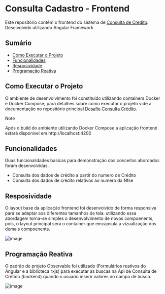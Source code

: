 # Consulta Cadastro - Frontend

Este repositório contêm o frontend do sistema de [Consulta de Credito](https://github.com/Trajy/Desafio-Consulta-Credito). Deselvolvido utilizando Angular Framework.

## Sumário
  - [Como Executar o Projeto](#como-executar-o-projeto)
  - [Funcionalidades](#funcionalidades)
  - [Resposividade](#resposividade)
  - [Programação Reativa](#programação-reativa)

## Como Executar o Projeto
O ambiente de desenvolvimento foi constituido utilizando containers Docker e Docker Compose, para detalhes sobre como executar o projeto vide a documentação no repositório principal [Desafio Consulta Crédito](https://github.com/Trajy/Desafio-Consulta-Credito).

>[!NOTE]
> Após o build do ambiente utilizando Docker Compose a aplicação frontend estará disponivel em http://localhost:4200

## Funcionalidades
Duas funcionalidades basicas para demonstração dos conceitos abordados foram desenvolvidas.

- Consulta dos dados de crédito a partir do numero de Crédito
- Consulta dos dados de crédito relativos ao numero da Nfse

## Resposividade
O layout base da aplicação frontend foi desenvolvido de forma responsiva para se adaptar aos diferentes tamanhos de tela. utilizando essa abordagem torna-se simples o desenvolvimento de novos compoenents, pois, o layout principal sera o container que emcapsula a vizualização dos demais compoenents.

![image](./docs/img/responsive-screen.gif)

## Programação Reativa
O padrão de projeto Observable foi utilizado (Formulários reativos do Angular e a biblioteca rxjs) para executar as buscas na Api de Consulta de Crétido (backend) quando o usuario inserir valores no campo de busca.

![image](./docs/img/reactive%20request.gif)
